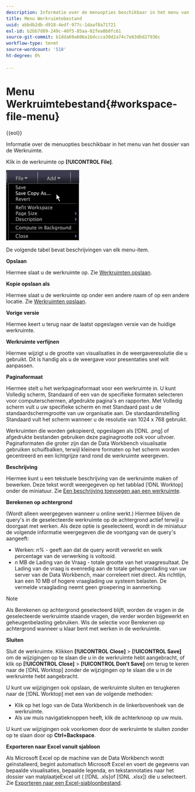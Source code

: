 ```yaml
---
description: Informatie over de menuopties beschikbaar in het menu van het dossier van de Werkruimte.
title: Menu Werkruimtebestand
uuid: abbdb2db-d918-4edf-977c-1daaf8a71721
exl-id: b2bb7d89-249c-40f5-85aa-02fea0b0fc61
source-git-commit: b1dda69a606a16dccca30d2a74c7e63dbd27936c
workflow-type: tm+mt
source-wordcount: '518'
ht-degree: 0%

---
```


# Menu Werkruimtebestand{#workspace-file-menu}

{{eol}}

Informatie over de menuopties beschikbaar in het menu van het dossier van de Werkruimte.

Klik in de werkruimte op **[!UICONTROL File]**.

![](assets/mnu_file.png)

De volgende tabel bevat beschrijvingen van elk menu-item.

**Opslaan**

Hiermee slaat u de werkruimte op. Zie [Werkruimten opslaan](../../../home/c-get-started/c-work-worksp/c-save-wksp.md#concept-e0c34e75cc194e57bd02d1f02316a606).

**Kopie opslaan als**

Hiermee slaat u de werkruimte op onder een andere naam of op een andere locatie. Zie [Werkruimten opslaan](../../../home/c-get-started/c-work-worksp/c-save-wksp.md#concept-e0c34e75cc194e57bd02d1f02316a606).

**Vorige versie**

Hiermee keert u terug naar de laatst opgeslagen versie van de huidige werkruimte.

**Werkruimte verfijnen**

Hiermee wijzigt u de grootte van visualisaties in de weergaveresolutie die u gebruikt. Dit is handig als u de weergave voor presentaties snel wilt aanpassen.

**Paginaformaat**

Hiermee stelt u het werkpaginaformaat voor een werkruimte in. U kunt Volledig scherm, Standaard of een van de specifieke formaten selecteren voor computerschermen, afgedrukte pagina&#39;s en rapporten. Met Volledig scherm vult u uw specifieke scherm en met Standaard past u de standaardschermgrootte van uw organisatie aan. De standaardinstelling Standaard vult het scherm wanneer u de resolutie van 1024 x 768 gebruikt.

Werkruimten die worden gekopieerd, opgeslagen als [!DNL .png] of afgedrukte bestanden gebruiken deze paginagrootte ook voor uitvoer. Paginaformaten die groter zijn dan de Data Workbench visualisatie gebruiken schuifbalken, terwijl kleinere formaten op het scherm worden gecentreerd en een lichtgrijze rand rond de werkruimte weergeven.

**Beschrijving**

Hiermee kunt u een tekstuele beschrijving van de werkruimte maken of bewerken. Deze tekst wordt weergegeven op het tabblad [!DNL Worktop] onder de miniatuur. Zie [Een beschrijving toevoegen aan een werkruimte](../../../home/c-get-started/c-work-worksp/t-add-wksp-desc.md#task-163734487e8848dfa0a4d8da6323a963).

**Berekenen op achtergrond**

(Wordt alleen weergegeven wanneer u online werkt.) Hiermee blijven de query&#39;s in de geselecteerde werkruimte op de achtergrond actief terwijl u doorgaat met werken. Als deze optie is geselecteerd, wordt in de miniatuur de volgende informatie weergegeven die de voortgang van de query&#39;s aangeeft:

* Werken: *n%* - geeft aan dat de query wordt verwerkt en welk percentage van de verwerking is voltooid.
* *n* MB de Lading van de Vraag - totale grootte van het vraagresultaat. De Lading van de vraag is evenredig aan de totale geheugenlading van uw server van de Data Workbench, maar correleert niet direct. Als richtlijn, kan een 10 MB of hogere vraaglading uw systeem belasten. De vermelde vraaglading neemt geen groepering in aanmerking.

>[!NOTE]
>
>Als Berekenen op achtergrond geselecteerd blijft, worden de vragen in de geselecteerde werkruimte staande vragen, die verder worden bijgewerkt en geheugenbelasting gebruiken. Wis de selectie voor Berekenen op achtergrond wanneer u klaar bent met werken in de werkruimte.

**Sluiten**

Sluit de werkruimte. Klikken **[!UICONTROL Close]** > **[!UICONTROL Save]** om de wijzigingen op te slaan die u in de werkruimte hebt aangebracht, of klik op **[!UICONTROL Close]** > **[!UICONTROL Don’t Save]** om terug te keren naar de [!DNL Worktop] zonder de wijzigingen op te slaan die u in de werkruimte hebt aangebracht.

U kunt uw wijzigingen ook opslaan, de werkruimte sluiten en terugkeren naar de [!DNL Worktop] met een van de volgende methoden:

* Klik op het logo van de Data Workbench in de linkerbovenhoek van de werkruimte.
* Als uw muis navigatieknoppen heeft, klik de achterknoop op uw muis.

U kunt uw wijzigingen ook voorkomen door de werkruimte te sluiten zonder op te slaan door op **Ctrl+Backspace**.

**Exporteren naar Excel vanuit sjabloon**

Als Microsoft Excel op de machine van de Data Workbench wordt geïnstalleerd, begint automatisch Microsoft Excel en voert de gegevens van bepaalde visualisaties, bepaalde legenda, en tekstannotaties naar het dossier van malplaatjeExcel uit ( [!DNL .xls]of [!DNL .xlsx]) die u selecteert. Zie [Exporteren naar een Excel-sjabloonbestand](../../../home/c-get-started/c-work-worksp/c-ex-wksp.md#section-814772929ca64cf6b92b89d3fdd02302).
